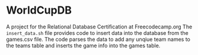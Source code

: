 # WorldCupDB
A project for the Relational Database Certification at Freecodecamp.org
The `insert_data.sh` file provides code to insert data into the database from the games.csv file. The code parses the data to add any unqiue team names to the teams table and inserts the game info into the games table. 

